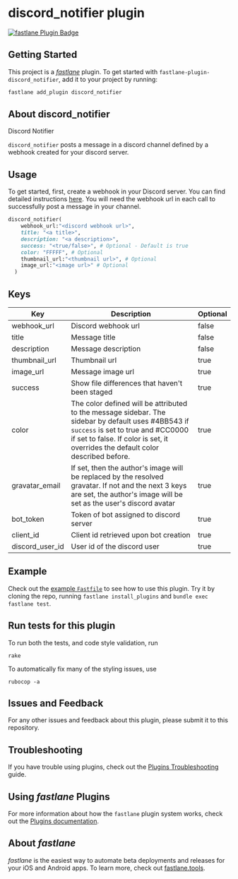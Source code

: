 # discord_notifier plugin

[![fastlane Plugin Badge](https://rawcdn.githack.com/fastlane/fastlane/master/fastlane/assets/plugin-badge.svg)](https://rubygems.org/gems/fastlane-plugin-discord_notifier)

## Getting Started

This project is a [_fastlane_](https://github.com/fastlane/fastlane) plugin. To get started with `fastlane-plugin-discord_notifier`, add it to your project by running:

```bash
fastlane add_plugin discord_notifier
```

## About discord_notifier

Discord Notifier

`discord_notifier` posts a message in a discord channel defined by a webhook created for your discord server.

## Usage

To get started, first, create a webhook in your Discord server. You can find detailed instructions [here](https://support.discordapp.com/hc/en-us/articles/228383668-Intro-to-Webhooks). You will need the webhook url in each call to successfully post a message in your channel.

```ruby
discord_notifier(
    webhook_url:"<discord webhook url>",
    title: "<a title>",
    description: "<a description>",
    success: "<true/false>", # Optional - Default is true
    color: "FFFFF", # Optional
    thumbnail_url:"<thumbnail url>", # Optional
    image_url:"<image url>" # Optional 
  )
```

## Keys

| Key | Description | Optional
| --- | --- | ---|
| webhook_url | Discord webhook url | false
| title | Message title | false
| description | Message description | false
| thumbnail_url | Thumbnail url | true
| image_url | Message image url | true
| success | Show file differences that haven't been staged | true
| color | The color defined will be attributed to the message sidebar. The sidebar by default uses #4BB543 if `success` is set to true and #CC0000 if set to false. If color is set, it overrides the default color described before. | true
| gravatar_email | If set, then the author's image will be replaced by the resolved gravatar. If not and the next 3 keys are set, the author's image will be set as the user's discord avatar  | true
| bot_token | Token of bot assigned to discord server | true
| client_id | Client id retrieved upon bot creation | true
| discord_user_id | User id of the discord user | true

## Example

Check out the [example `Fastfile`](fastlane/Fastfile) to see how to use this plugin. Try it by cloning the repo, running `fastlane install_plugins` and `bundle exec fastlane test`.

## Run tests for this plugin

To run both the tests, and code style validation, run

```
rake
```

To automatically fix many of the styling issues, use
```
rubocop -a
```

## Issues and Feedback

For any other issues and feedback about this plugin, please submit it to this repository.

## Troubleshooting

If you have trouble using plugins, check out the [Plugins Troubleshooting](https://docs.fastlane.tools/plugins/plugins-troubleshooting/) guide.

## Using _fastlane_ Plugins

For more information about how the `fastlane` plugin system works, check out the [Plugins documentation](https://docs.fastlane.tools/plugins/create-plugin/).

## About _fastlane_

_fastlane_ is the easiest way to automate beta deployments and releases for your iOS and Android apps. To learn more, check out [fastlane.tools](https://fastlane.tools).
